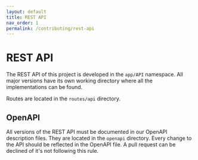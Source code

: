 ```yaml
---
layout: default
title: REST API
nav_order: 1
permalink: /contributing/rest-api
---
```


# REST API

The REST API of this project is developed in the `app/API` namespace. All major versions have its own working directory where all the implementations can be found.

Routes are located in the `routes/api` directory.

## OpenAPI

All versions of the REST API must be documented in our OpenAPI description files. They are located in the `openapi` directory. Every change to the API should be reflected in the OpenAPI file. A pull request can be declined of it's not following this rule.
